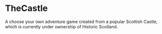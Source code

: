 # TheCastle
A choose your own adventure game created from a popular Scottish Castle, which is currently under ownership of Historic Scotland.
